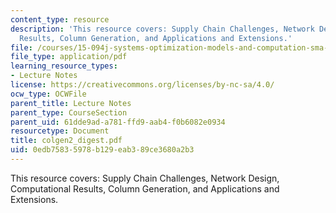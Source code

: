 ```yaml
---
content_type: resource
description: 'This resource covers: Supply Chain Challenges, Network Design, Computational
  Results, Column Generation, and Applications and Extensions.'
file: /courses/15-094j-systems-optimization-models-and-computation-sma-5223-spring-2004/0edb75835978b129eab389ce3680a2b3_colgen2_digest.pdf
file_type: application/pdf
learning_resource_types:
- Lecture Notes
license: https://creativecommons.org/licenses/by-nc-sa/4.0/
ocw_type: OCWFile
parent_title: Lecture Notes
parent_type: CourseSection
parent_uid: 61dde9ad-a781-ffd9-aab4-f0b6082e0934
resourcetype: Document
title: colgen2_digest.pdf
uid: 0edb7583-5978-b129-eab3-89ce3680a2b3
---
```

This resource covers: Supply Chain Challenges, Network Design, Computational Results, Column Generation, and Applications and Extensions.